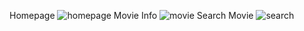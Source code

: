 Homepage
![homepage](https://user-images.githubusercontent.com/44114775/121999114-872ea100-cdca-11eb-9624-7a5679e8a6c9.png)
Movie Info
![movie](https://user-images.githubusercontent.com/44114775/121999145-8f86dc00-cdca-11eb-8d27-cc87a3bf9f35.png)
Search Movie
![search](https://user-images.githubusercontent.com/44114775/121999162-94e42680-cdca-11eb-90b4-02e351eaeac0.png)
